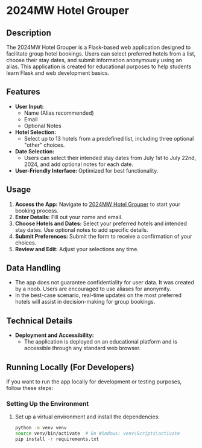# 2024MW Hotel Grouper

## Description
The 2024MW Hotel Grouper is a Flask-based web application designed to facilitate group hotel bookings. Users can select preferred hotels from a list, choose their stay dates, and submit information anonymously using an alias. This application is created for educational purposes to help students learn Flask and web development basics.

## Features
- **User Input:**
  - Name (Alias recommended)
  - Email
  - Optional Notes
- **Hotel Selection:**
  - Select up to 13 hotels from a predefined list, including three optional "other" choices.
- **Date Selection:**
  - Users can select their intended stay dates from July 1st to July 22nd, 2024, and add optional notes for each date.
- **User-Friendly Interface:** Optimized for best functionality.

## Usage
1. **Access the App:** Navigate to [2024MW Hotel Grouper](https://fog-e.homesteadcloud.com) to start your booking process.
2. **Enter Details:** Fill out your name and email.
3. **Choose Hotels and Dates:** Select your preferred hotels and intended stay dates. Use optional notes to add specific details.
4. **Submit Preferences:** Submit the form to receive a confirmation of your choices.
5. **Review and Edit:** Adjust your selections any time.

## Data Handling
  - The app does not guarantee confidentiality for user data. It was created by a noob. Users are encouraged to use aliases for anonymity.
  - In the best-case scenario, real-time updates on the most preferred hotels will assist in decision-making for group bookings.

## Technical Details
- **Deployment and Accessibility:**
  - The application is deployed on an educational platform and is accessible through any standard web browser.

## Running Locally (For Developers)
If you want to run the app locally for development or testing purposes, follow these steps:

### Setting Up the Environment
1. Set up a virtual environment and install the dependencies:
   ```bash
   python -m venv venv
   source venv/bin/activate  # On Windows: venv\Scripts\activate
   pip install -r requirements.txt
